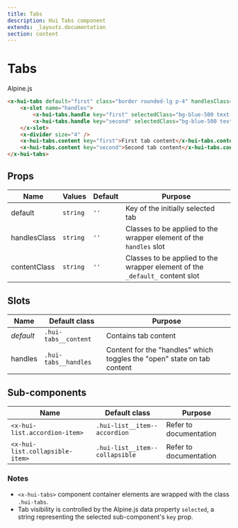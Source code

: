 ```yaml
---
title: Tabs
description: Hui Tabs component
extends: _layouts.documentation
section: content
---
```


# Tabs
<span class="inline-block px-2 bg-gradient-to-br from-orange-500 to-pink-600 rounded-lg font-semibold">Alpine.js</span>


```html
<x-hui-tabs default="first" class="border rounded-lg p-4" handlesClass="flex -mx-4">
    <x-slot name="handles">
        <x-hui-tabs.handle key="first" selectedClass="bg-blue-500 text-white hover:bg-blue-700" class="p-2 mx-2 font-medium rounded-lg hover:bg-gray-200">First tab</x-hui-tabs.handle>
        <x-hui-tabs.handle key="second" selectedClass="bg-blue-500 text-white hover:bg-blue-700" class="p-2 mx-2 font-medium rounded-lg hover:bg-gray-200">Second tab</x-hui-tabs.handle>
    </x-slot>
    <x-divider size="4" />
    <x-hui-tabs.content key="first">First tab content</x-hui-tabs.content>
    <x-hui-tabs.content key="second">Second tab content</x-hui-tabs.content>
</x-hui-tabs>
```

## Props
| Name | Values | Default | Purpose |
|---|---|---|---|
| default | `string` | `''` | Key of the initially selected tab |
| handlesClass | `string` | `''` | Classes to be applied to the wrapper element of the `handles` slot |
| contentClass | `string` | `''` | Classes to be applied to the wrapper element of the `_default_` content slot |

## Slots
| Name | Default class | Purpose |
|---|---|---|
| _default_ | `.hui-tabs__content` | Contains tab content |
| handles | `.hui-tabs__handles` | Content for the "handles" which toggles the "open" state on tab content |

## Sub-components
| Name | Default class | Purpose |
|---|---|---|
| `<x-hui-list.accordion-item>` | `.hui-list__item--accordion` | Refer to documentation |
| `<x-hui-list.collapsible-item>` | `.hui-list__item--collapsible` | Refer to documentation |

### Notes
* `<x-hui-tabs>` component container elements are wrapped with the class `.hui-tabs`.
* Tab visibility is controlled by the Alpine.js data property `selected`, a string representing the selected sub-component's `key` prop.